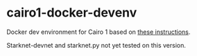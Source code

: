 # cairo1-docker-devenv
Docker dev environment for Cairo 1 based on [these instructions](https://docs.google.com/document/d/e/2PACX-1vQO7MSt_JINcGItO4-aIH-FQE9xN_Ssa6zQXC93f0e7W5g7ECny57w3E2M9-fdTdU5Ne1R-Kt9g8_EB/pub).

Starknet-devnet and starknet.py not yet tested on this version.

